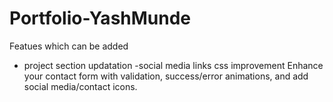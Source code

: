 # Portfolio-YashMunde

Featues which can be added

- project section updatation
  -social media links css improvement
  Enhance your contact form with validation, success/error animations, and add social media/contact icons.
